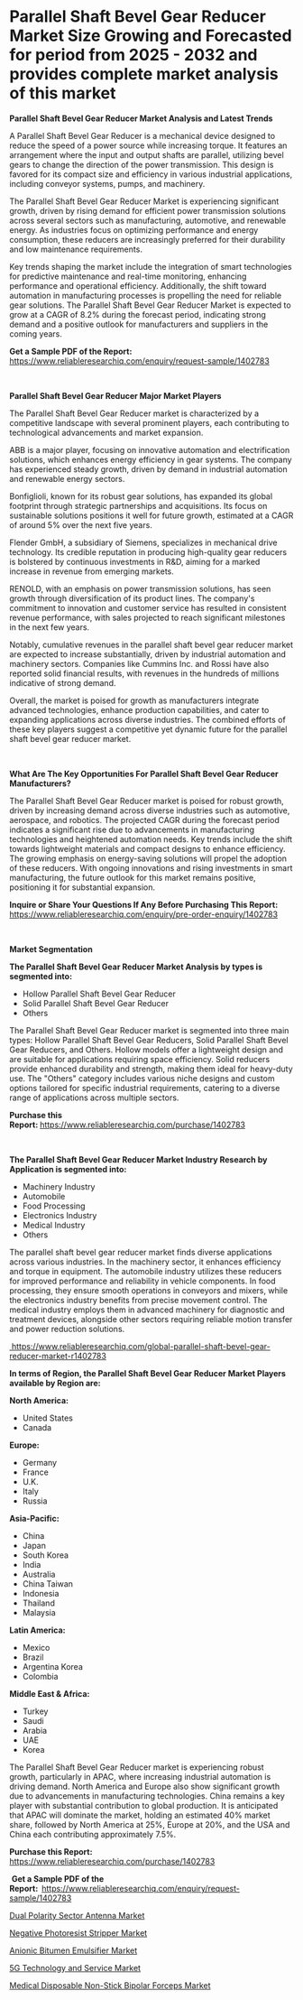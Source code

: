 <p><h1>Parallel Shaft Bevel Gear Reducer Market Size Growing and Forecasted for period from 2025 - 2032 and provides complete market analysis of this market</h1></p><p><strong>Parallel Shaft Bevel Gear Reducer Market Analysis and Latest Trends</strong></p>
<p><p>A Parallel Shaft Bevel Gear Reducer is a mechanical device designed to reduce the speed of a power source while increasing torque. It features an arrangement where the input and output shafts are parallel, utilizing bevel gears to change the direction of the power transmission. This design is favored for its compact size and efficiency in various industrial applications, including conveyor systems, pumps, and machinery.</p><p>The Parallel Shaft Bevel Gear Reducer Market is experiencing significant growth, driven by rising demand for efficient power transmission solutions across several sectors such as manufacturing, automotive, and renewable energy. As industries focus on optimizing performance and energy consumption, these reducers are increasingly preferred for their durability and low maintenance requirements.</p><p>Key trends shaping the market include the integration of smart technologies for predictive maintenance and real-time monitoring, enhancing performance and operational efficiency. Additionally, the shift toward automation in manufacturing processes is propelling the need for reliable gear solutions. The Parallel Shaft Bevel Gear Reducer Market is expected to grow at a CAGR of 8.2% during the forecast period, indicating strong demand and a positive outlook for manufacturers and suppliers in the coming years.</p></p>
<p><strong>Get a Sample PDF of the Report:&nbsp;</strong> <a href="https://www.reliableresearchiq.com/enquiry/request-sample/1402783?utm_campaign=1896&utm_medium=2&utm_source=Github&utm_content=ia&utm_term=12012025&utm_id=parallel-shaft-bevel-gear-reducer">https://www.reliableresearchiq.com/enquiry/request-sample/1402783</a></p>
<p>&nbsp;</p>
<p><strong>Parallel Shaft Bevel Gear Reducer Major Market Players</strong></p>
<p><p>The Parallel Shaft Bevel Gear Reducer market is characterized by a competitive landscape with several prominent players, each contributing to technological advancements and market expansion.</p><p>ABB is a major player, focusing on innovative automation and electrification solutions, which enhances energy efficiency in gear systems. The company has experienced steady growth, driven by demand in industrial automation and renewable energy sectors.</p><p>Bonfiglioli, known for its robust gear solutions, has expanded its global footprint through strategic partnerships and acquisitions. Its focus on sustainable solutions positions it well for future growth, estimated at a CAGR of around 5% over the next five years.</p><p>Flender GmbH, a subsidiary of Siemens, specializes in mechanical drive technology. Its credible reputation in producing high-quality gear reducers is bolstered by continuous investments in R&D, aiming for a marked increase in revenue from emerging markets.</p><p>RENOLD, with an emphasis on power transmission solutions, has seen growth through diversification of its product lines. The company's commitment to innovation and customer service has resulted in consistent revenue performance, with sales projected to reach significant milestones in the next few years.</p><p>Notably, cumulative revenues in the parallel shaft bevel gear reducer market are expected to increase substantially, driven by industrial automation and machinery sectors. Companies like Cummins Inc. and Rossi have also reported solid financial results, with revenues in the hundreds of millions indicative of strong demand.</p><p>Overall, the market is poised for growth as manufacturers integrate advanced technologies, enhance production capabilities, and cater to expanding applications across diverse industries. The combined efforts of these key players suggest a competitive yet dynamic future for the parallel shaft bevel gear reducer market.</p></p>
<p>&nbsp;</p>
<p><strong>What Are The Key Opportunities For Parallel Shaft Bevel Gear Reducer Manufacturers?</strong></p>
<p><p>The Parallel Shaft Bevel Gear Reducer market is poised for robust growth, driven by increasing demand across diverse industries such as automotive, aerospace, and robotics. The projected CAGR during the forecast period indicates a significant rise due to advancements in manufacturing technologies and heightened automation needs. Key trends include the shift towards lightweight materials and compact designs to enhance efficiency. The growing emphasis on energy-saving solutions will propel the adoption of these reducers. With ongoing innovations and rising investments in smart manufacturing, the future outlook for this market remains positive, positioning it for substantial expansion.</p></p>
<p><strong>Inquire or Share Your Questions If Any Before Purchasing This Report:</strong> <a href="https://www.reliableresearchiq.com/enquiry/pre-order-enquiry/1402783?utm_campaign=1896&utm_medium=2&utm_source=Github&utm_content=ia&utm_term=12012025&utm_id=parallel-shaft-bevel-gear-reducer">https://www.reliableresearchiq.com/enquiry/pre-order-enquiry/1402783</a></p>
<p>&nbsp;</p>
<p><strong>Market Segmentation</strong></p>
<p><strong>The Parallel Shaft Bevel Gear Reducer Market Analysis by types is segmented into:</strong></p>
<p><ul><li>Hollow Parallel Shaft Bevel Gear Reducer</li><li>Solid Parallel Shaft Bevel Gear Reducer</li><li>Others</li></ul></p>
<p><p>The Parallel Shaft Bevel Gear Reducer market is segmented into three main types: Hollow Parallel Shaft Bevel Gear Reducers, Solid Parallel Shaft Bevel Gear Reducers, and Others. Hollow models offer a lightweight design and are suitable for applications requiring space efficiency. Solid reducers provide enhanced durability and strength, making them ideal for heavy-duty use. The "Others" category includes various niche designs and custom options tailored for specific industrial requirements, catering to a diverse range of applications across multiple sectors.</p></p>
<p><strong>Purchase this Report:&nbsp;</strong><a href="https://www.reliableresearchiq.com/purchase/1402783?utm_campaign=1896&utm_medium=2&utm_source=Github&utm_content=ia&utm_term=12012025&utm_id=parallel-shaft-bevel-gear-reducer">https://www.reliableresearchiq.com/purchase/1402783</a></p>
<p>&nbsp;</p>
<p><strong>The Parallel Shaft Bevel Gear Reducer Market Industry Research by Application is segmented into:</strong></p>
<p><ul><li>Machinery Industry</li><li>Automobile</li><li>Food Processing</li><li>Electronics Industry</li><li>Medical Industry</li><li>Others</li></ul></p>
<p><p>The parallel shaft bevel gear reducer market finds diverse applications across various industries. In the machinery sector, it enhances efficiency and torque in equipment. The automobile industry utilizes these reducers for improved performance and reliability in vehicle components. In food processing, they ensure smooth operations in conveyors and mixers, while the electronics industry benefits from precise movement control. The medical industry employs them in advanced machinery for diagnostic and treatment devices, alongside other sectors requiring reliable motion transfer and power reduction solutions.</p></p>
<p><a href="https://www.reliableresearchiq.com/global-parallel-shaft-bevel-gear-reducer-market-r1402783?utm_campaign=1896&utm_medium=2&utm_source=Github&utm_content=ia&utm_term=12012025&utm_id=parallel-shaft-bevel-gear-reducer">&nbsp;https://www.reliableresearchiq.com/global-parallel-shaft-bevel-gear-reducer-market-r1402783</a></p>
<p><strong>In terms of Region, the Parallel Shaft Bevel Gear Reducer Market Players available by Region are:</strong></p>
<p>
    <p> <strong> North America: </strong>
        <ul>
            <li>United States</li>
            <li>Canada</li>
        </ul>
        </p> 
    <p> <strong> Europe: </strong>
        <ul>
            <li>Germany</li>
            <li>France</li>
            <li>U.K.</li>
            <li>Italy</li>
            <li>Russia</li>
        </ul>
        </p> 
    <p> <strong> Asia-Pacific: </strong>
        <ul>
            <li>China</li>
            <li>Japan</li>
            <li>South Korea</li>
            <li>India</li>
            <li>Australia</li>
            <li>China Taiwan</li>
            <li>Indonesia</li>
            <li>Thailand</li>
            <li>Malaysia</li>
        </ul>
        </p> 
    <p> <strong> Latin America: </strong>
        <ul>
            <li>Mexico</li>
            <li>Brazil</li>
            <li>Argentina Korea</li>
            <li>Colombia</li>
        </ul>
        </p> 
    <p> <strong> Middle East & Africa: </strong>
        <ul>
            <li>Turkey</li>
            <li>Saudi</li>
            <li>Arabia</li>
            <li>UAE</li>
            <li>Korea</li>
        </ul>
    </p>
    </p>
<p><p>The Parallel Shaft Bevel Gear Reducer market is experiencing robust growth, particularly in APAC, where increasing industrial automation is driving demand. North America and Europe also show significant growth due to advancements in manufacturing technologies. China remains a key player with substantial contribution to global production. It is anticipated that APAC will dominate the market, holding an estimated 40% market share, followed by North America at 25%, Europe at 20%, and the USA and China each contributing approximately 7.5%.</p></p>
<p><strong>Purchase this Report: </strong><a href="https://www.reliableresearchiq.com/purchase/1402783?utm_campaign=1896&utm_medium=2&utm_source=Github&utm_content=ia&utm_term=12012025&utm_id=parallel-shaft-bevel-gear-reducer">https://www.reliableresearchiq.com/purchase/1402783</a></p>
<p>&nbsp;<strong>Get a Sample PDF of the Report:&nbsp;&nbsp;</strong><a href="https://www.reliableresearchiq.com/enquiry/request-sample/1402783?utm_campaign=1896&utm_medium=2&utm_source=Github&utm_content=ia&utm_term=12012025&utm_id=parallel-shaft-bevel-gear-reducer">https://www.reliableresearchiq.com/enquiry/request-sample/1402783</a></p>
<p><strong></strong></p>
<p><p><a href="https://www.linkedin.com/pulse/comprehensive-examination-dual-polarity-sector-antenna-market-xheff?utm_campaign=1896&utm_medium=2&utm_source=Github&utm_content=ia&utm_term=12012025&utm_id=parallel-shaft-bevel-gear-reducer">Dual Polarity Sector Antenna Market</a></p><p><a href="https://www.linkedin.com/pulse/negative-photoresist-stripper-market-from-20252032-in-depth-tpu0f?utm_campaign=1896&utm_medium=2&utm_source=Github&utm_content=ia&utm_term=12012025&utm_id=parallel-shaft-bevel-gear-reducer">Negative Photoresist Stripper Market</a></p><p><a href="https://www.linkedin.com/pulse/anionic-bitumen-emulsifier-market-forecasting-share-size-revenue-ptq5f?utm_campaign=1896&utm_medium=2&utm_source=Github&utm_content=ia&utm_term=12012025&utm_id=parallel-shaft-bevel-gear-reducer">Anionic Bitumen Emulsifier Market</a></p><p><a href="https://www.linkedin.com/pulse/5g-technology-service-market-size-cagr-8-current-development-mghjf?utm_campaign=1896&utm_medium=2&utm_source=Github&utm_content=ia&utm_term=12012025&utm_id=parallel-shaft-bevel-gear-reducer">5G Technology and Service Market</a></p><p><a href="https://www.linkedin.com/pulse/how-medical-disposable-non-stick-bipolar-forceps-market-expectd-7ytdf?utm_campaign=1896&utm_medium=2&utm_source=Github&utm_content=ia&utm_term=12012025&utm_id=parallel-shaft-bevel-gear-reducer">Medical Disposable Non-Stick Bipolar Forceps Market</a></p></p>